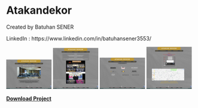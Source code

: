 # Atakandekor
<p>Created by Batuhan SENER </p>
<p>LinkedIn : https://www.linkedin.com/in/batuhansener3553/</p>
<div >
<img src="https://github.com/canonka/Atakan-Dekor/blob/master/img/Anasayfa.jpg" width="24%">
<img src="https://github.com/canonka/Atakan-Dekor/blob/master/img/Hakkimizda.jpg" width="24%">
<img src="https://github.com/canonka/Atakan-Dekor/blob/master/img/Referanslarimiz.jpg" width="24%">
<img src="https://github.com/canonka/Atakan-Dekor/blob/master/img/iletisim.jpg" width="24%">
 </div>
<p><b><a href="https://github.com/canonka/Atakan-Dekor/archive/master.zip">Download Project</a></b></p>

